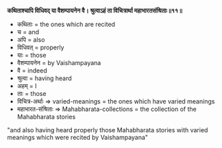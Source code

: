**कथिताश्चापि विधिवद् या वैशम्पायनेन वै। श्रुत्वाऽहं ता विचित्रार्था महाभारतसंश्रिताः॥११॥**

-   कथिताः = the ones which are recited
-   च = and
-   अपि = also
-   विधिवत् = properly
-   याः = those
-   वैशम्पायनेन = by Vaishampayana
-   वै = indeed
-   श्रुत्वा = having heard
-   अहम् = I
-   ताः = those
-   विचित्र-अर्थाः => varied-meanings = the ones which have varied meanings
-   महाभारत-संश्रिताः => Mahabharata-collections = the collection of the Mahabharata stories

"and also having heard properly those Mahabharata stories with varied meanings which were recited by Vaishampayana"